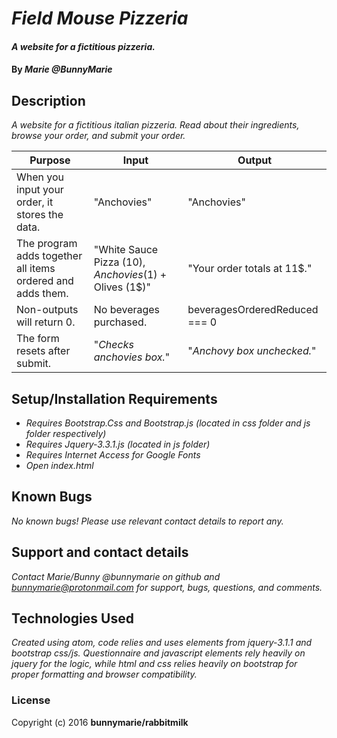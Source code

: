 # _Field Mouse Pizzeria_

#### _A website for a fictitious pizzeria._

#### By _**Marie @BunnyMarie**_

## Description
_A website for a fictitious italian pizzeria. Read about their ingredients, browse your order, and submit your order._

| Purpose | Input | Output |
| ------- | ----- | ------ |
| When you input your order, it stores the data. | "Anchovies" | "Anchovies" |
| The program adds together all items ordered and adds them. | "White Sauce Pizza (10$), Anchovies (1$) + Olives (1$)" | "Your order totals at 11$." |
| Non-outputs will return 0. | No beverages purchased. | beveragesOrderedReduced === 0 |
| The form resets after submit. | "*Checks anchovies box.*"| "*Anchovy box unchecked.*" |


## Setup/Installation Requirements

* _Requires Bootstrap.Css and Bootstrap.js (located in css folder and js folder respectively)_
* _Requires Jquery-3.3.1.js (located in js folder)_
* _Requires Internet Access for Google Fonts_
* _Open index.html_

## Known Bugs

_No known bugs! Please use relevant contact details to report any._

## Support and contact details

_Contact Marie/Bunny @bunnymarie on github and bunnymarie@protonmail.com for support, bugs, questions, and comments._

## Technologies Used

_Created using atom, code relies and uses elements from jquery-3.1.1 and bootstrap css/js. Questionnaire and javascript elements rely heavily on jquery for the logic, while html and css relies heavily on bootstrap for proper formatting and browser compatibility._

### License
Copyright (c) 2016 **bunnymarie/rabbitmilk**

